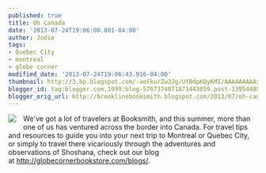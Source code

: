 ```yaml
---
published: true
title: Oh Canada
date: '2013-07-24T19:06:00.001-04:00'
author: Jodie
tags:
- Quebec City
- montreal
- globe corner
modified_date: '2013-07-24T19:06:43.916-04:00'
thumbnail: http://3.bp.blogspot.com/-aeFkurZw3Jg/UfBdpKQyKMI/AAAAAAAAAso/EouJzPs-E7g/s72-c/FC9781741791709.JPG
blogger_id: tag:blogger.com,1999:blog-5767374071871443859.post-1395448854962057055
blogger_orig_url: http://brooklinebooksmith.blogspot.com/2013/07/oh-canada.html
---
```


<a href="http://3.bp.blogspot.com/-aeFkurZw3Jg/UfBdpKQyKMI/AAAAAAAAAso/EouJzPs-E7g/s1600/FC9781741791709.JPG" imageanchor="1" style="clear: left; float: left; margin-bottom: 1em; margin-right: 1em;"><img border="0" src="http://3.bp.blogspot.com/-aeFkurZw3Jg/UfBdpKQyKMI/AAAAAAAAAso/EouJzPs-E7g/s1600/FC9781741791709.JPG" /></a>We've got a lot of travelers at Booksmith, and this summer, more than one of us has ventured across the border into Canada. For travel tips and resources to guide you into your next trip to Montreal or Quebec City, or simply to travel there vicariously through the adventures and observations of Shoshana, check out our blog at&nbsp;<a href="http://globecornerbookstore.com/blogs/">http://globecornerbookstore.com/blogs/</a>.